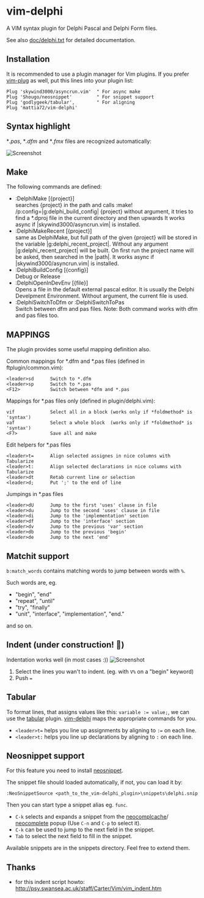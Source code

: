 # vim-delphi  

A VIM syntax plugin for Delphi Pascal and Delphi Form files.

See also [doc/delphi.txt](http://raw.github.com/mattia72/vim-delphi/master/doc/delphi.txt)
for detailed documentation.

##  Installation
It is recommended to use a plugin manager for Vim plugins.
If you prefer [vim-plug](https://github.com/junegunn/vim-plug "vim-plug") as
well, put this lines into your plugin list:
```
Plug 'skywind3000/asyncrun.vim'  " For async make 
Plug 'Shougo/neosnippet'         " For snippet support   
Plug 'godlygeek/tabular',        " For aligning    
Plug 'mattia72/vim-delphi' 
```
## Syntax highlight 
**.pas*, **.dfm* and **.fmx* files are recognized automatically:

![Screenshot](/../screenshot/screenshot.jpg?raw=true "Screenshot")

## Make

The following commands are defined:
* :DelphiMake [{project}] <br>
                              searches {project} in the path and calls 
                              :make! /p:config=|g:delphi_build_config| {project}
                              without argument, it tries to find a *.dproj
                              file in the current directory and then upwards
                              It works async if |skywind3000/asyncrun.vim|
                              is installed.
* :DelphiMakeRecent [{project}] <br>
                              same as DelphiMake, but full path of the given 
                              {project} will be stored in the variable 
                              |g:delphi_recent_project|.
                              Without any argument |g:delphi_recent_project|
                              will be built. On first run the project name will
                              be asked, then searched in the |path|.
                              It works async if |skywind3000/asyncrun.vim|
                              is installed.
* :DelphiBuildConfig [{config}] <br>Debug or Release
* :DelphiOpenInDevEnv [{file}]  <br>
                              Opens a file in the default external pascal editor. It is usually the Delphi Develpment Environment. Without argument, the current file is used.
* :DelphiSwitchToDfm or :DelphiSwitchToPas <br>
                              Switch between dfm and pas files. 
                              Note: Both command works with dfm and pas files too.

## MAPPINGS

The plugin provides some useful mapping definition also. 

Common mappings for *.dfm and *.pas files (defined in ftplugin/common.vim):
                                                                               
    <leader>sd      Switch to *.dfm  
    <leader>sp      Switch to *.pas
    <F12>           Switch between *dfm and *.pas

Mappings for *.pas files only (defined in plugin/delphi.vim):
                                                                               
    vif             Select all in a block (works only if *foldmethod* is 'syntax')   
    vaf             Select a whole block  (works only if *foldmethod* is 'syntax')
    <F7>            Save all and make 

Edit helpers for *.pas files
                                                                               
    <leader>t=      Align selected assignes in nice columns with Tabularize 
    <leader>t:      Align selected declarations in nice columns with Tabularize 
    <leader>dt      Retab current line or selection
    <leader>d;      Put ';' to the end of line

Jumpings in *.pas files
                                                                               
    <leader>dU      Jump to the first 'uses' clause in file
    <leader>du      Jump to the second 'uses' clause in file
    <leader>di      Jump to the 'implementation' section
    <leader>df      Jump to the 'interface' section 
    <leader>dv      Jump to the previous 'var' section 
    <leader>db      Jump to the previous 'begin' 
    <leader>de      Jump to the next 'end' 

## Matchit support  
`b:match_words` contains matching words to jump between words with `%`.

Such words are, eg. 
* "begin", "end"
* "repeat", "until"
* "try", "finally"
* "unit", "interface", "implementation", "end."

and so on.

## Indent (under construction! :construction:)
Indentation works well (in most cases :)) 
![Screenshot](/../screenshot/align.gif?raw=true "Aligning")

1. Select the lines you wan't to indent. (eg. with `V%` on a "begin" keyword)
2. Push `=`

## Tabular 
To format lines, that assigns values like this: `variable := value;`, we can use the 
[tabular](http://github.com/godlygeek/tabular) plugin.  [vim-delphi](http://github.com/mattia72/vim-delphi) maps the appropriate
commands for you.
* `<leader>t=` helps you line up assignments by aligning to `:=` on each line.
* `<leader>t:` helps you line up declarations by aligning to `:` on each line.

## Neosnippet support
For this feature you need to install [neosnippet](http://github.com/Shougo/neosnippet.vim "Neosnippet").

The snippet file should loaded automatically, if not, you can load it by:
```
:NeoSnippetSource <path_to_the_vim-delphi_plugin>\snippets\delphi.snip
```    
Then you can start type a snippet alias eg. `func`. 
* `C-k` selects and expands a snippet from the [neocomplcache](https://github.com/Shougo/neocomplcache.vim)/ [neocomplete](https://github.com/Shougo/neocomplete.vim) popup (Use `C-n` and `C-p` to select it). 
* `C-k` can be used to jump to the next field in the snippet.
* `Tab` to select the next field to fill in the snippet.

Available snippets are in the snippets directory. Feel free to extend them.

## Thanks
* for this indent script howto: http://psy.swansea.ac.uk/staff/Carter/Vim/vim_indent.htm

